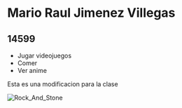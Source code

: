# Mario Raul Jimenez Villegas
## 14599

- Jugar videojuegos
- Comer
- Ver anime

Esta es una modificacion para la clase

![Rock_And_Stone](/Users/marshal/Documents/PracticaGit/Rock_And_Stone.jpeg?raw=true) 